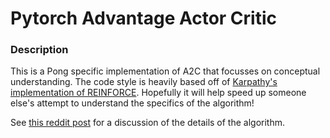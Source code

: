# Pytorch Advantage Actor Critic

### Description
This is a Pong specific implementation of A2C that focusses on conceptual understanding. The code style is heavily based off of [Karpathy's implementation of REINFORCE](https://gist.github.com/karpathy/a4166c7fe253700972fcbc77e4ea32c5). Hopefully it will help speed up someone else's attempt to understand the specifics of the algorithm!

See [this reddit post](https://www.reddit.com/r/reinforcementlearning/comments/7eljkx/understanding_a2c_and_a3c_multiple_actors/) for a discussion of the details of the algorithm.
